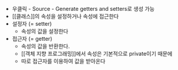 - 우클릭 - Source - Generate getters and setters로 생성 가능
- [[클래스]]의 속성을 설정하거나 속성에 접근한다
- 설정자 (= setter)
	- 속성의 값을 설정한다
- 접근자 (= getter)
	- 속성의 값을 반환한다.
	- [[객체 지향 프로그래밍]]에서 속성은 기본적으로 private이기 때문에
	- 따로 접근자를 이용하여 값을 받아온다